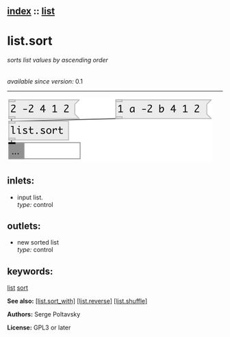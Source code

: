 [index](index.html) :: [list](category_list.html)
---

# list.sort

###### sorts list values by ascending order

*available since version:* 0.1

---




[![example](../examples/img/list.sort.jpg)](../examples/pd/list.sort.pd)









## inlets:

* input list.<br>
_type:_ control



## outlets:

* new sorted list<br>
_type:_ control



## keywords:

[list](keywords/list.html)
[sort](keywords/sort.html)



**See also:**
[\[list.sort_with\]](list.sort_with.html)
[\[list.reverse\]](list.reverse.html)
[\[list.shuffle\]](list.shuffle.html)




**Authors:** Serge Poltavsky




**License:** GPL3 or later





